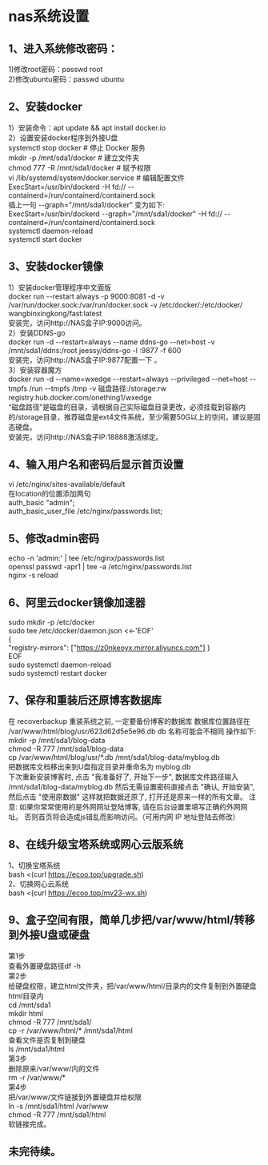 # nas系统设置
## 1、进入系统修改密码：
1)修改root密码：passwd root  
2)修改ubuntu密码：passwd ubuntu  
## 2、安装docker
1）安装命令：apt update && apt install docker.io  
2）设置安装docker程序到外接U盘  
systemctl stop docker               # 停止 Docker 服务  
mkdir -p /mnt/sda1/docker           # 建立文件夹  
chmod 777 -R /mnt/sda1/docker           # 赋予权限  
vi /lib/systemd/system/docker.service   # 编辑配置文件  
ExecStart=/usr/bin/dockerd -H fd:// --containerd=/run/containerd/containerd.sock  
插上一句 --graph="/mnt/sda1/docker" 变为如下:  
ExecStart=/usr/bin/dockerd --graph="/mnt/sda1/docker" -H fd:// --containerd=/run/containerd/containerd.sock  
systemctl daemon-reload  
systemctl start docker  
## 3、安装docker镜像
1）安装docker管理程序中文面版  
docker run --restart always -p 9000:8081 -d -v /var/run/docker.sock:/var/run/docker.sock -v /etc/docker/:/etc/docker/ wangbinxingkong/fast:latest  
安装完，访问http://NAS盒子IP:9000访问。  
2）安装DDNS-go  
docker run -d --restart=always --name ddns-go --net=host -v /mnt/sda1/ddns:/root jeessy/ddns-go -l :9877 -f 600  
安装完，访问http://NAS盒子IP:9877配置一下 。  
3）安装容器魔方  
docker run -d --name=wxedge --restart=always --privileged --net=host  --tmpfs /run --tmpfs /tmp -v 磁盘路径:/storage:rw  registry.hub.docker.com/onething1/wxedge  
“磁盘路径”是磁盘的目录，请根据自己实际磁盘目录更改，必须挂载到容器内的/storage目录，推荐磁盘是ext4文件系统，至少需要50G以上的空间，建议是固态硬盘。  
安装完，访问http://NAS盒子IP:18888激活绑定。  
## 4、输入用户名和密码后显示首页设置
vi /etc/nginx/sites-available/default  
在location的位置添加两句  
auth_basic "admin";  
auth_basic_user_file /etc/nginx/passwords.list;  
## 5、修改admin密码  
echo -n 'admin:' | tee /etc/nginx/passwords.list  
openssl passwd -apr1 | tee -a /etc/nginx/passwords.list  
nginx -s reload  
## 6、阿里云docker镜像加速器
sudo mkdir -p /etc/docker  
sudo tee /etc/docker/daemon.json <<-'EOF'  
{  
"registry-mirrors": ["https://z0nkeoyx.mirror.aliyuncs.com"] 
}  
EOF    
sudo systemctl daemon-reload  
sudo systemctl restart docker  
## 7、保存和重装后还原博客数据库
在 recoverbackup 重装系统之前, 一定要备份博客的数据库
数据库位置路径在 /var/www/html/blog/usr/623d62d5e5e96.db db 名称可能会不相同
操作如下:  
mkdir -p /mnt/sda1/blog-data  
chmod -R 777 /mnt/sda1/blog-data  
cp /var/www/html/blog/usr/*.db /mnt/sda1/blog-data/myblog.db  
把数据库文档移出来到U盘指定目录并重命名为 myblog.db  
下次重新安装博客时, 点击 "我准备好了, 开始下一步", 数据库文件路径输入 /mnt/sda1/blog-data/myblog.db 然后无需设置密码直接点击 "确认, 开始安装", 然后点击 "使用原数据" 这样就把数据还原了, 打开还是原来一样的所有文章。
注意: 如果你常常使用的是外网网址登陆博客, 请在后台设置里填写正确的外网网址。
否则首页将会造成js错乱而影响访问。（可用内网 IP 地址登陆去修改）
## 8、在线升级宝塔系统或网心云版系统
1、切换宝塔系统  
bash <(curl https://ecoo.top/upgrade.sh)  
2、切换网心云系统  
bash <(curl https://ecoo.top/mv23-wx.sh)  
## 9、盒子空间有限，简单几步把/var/www/html/转移到外接U盘或硬盘  
第1步  
查看外置硬盘路径df -h  
第2步  
给硬盘权限，建立html文件夹，把/var/www/html/目录内的文件复制到外置硬盘html目录内  
cd /mnt/sda1  
mkdir html  
chmod -R 777 /mnt/sda1/  
cp -r /var/www/html/* /mnt/sda1/html  
查看文件是否复制到硬盘  
ls /mnt/sda1/html  
第3步  
删除原来/var/www/内的文件  
rm -r /var/www/*  
第4步  
把/var/www/文件链接到外置硬盘并给权限  
ln -s /mnt/sda1/html /var/www  
chmod -R 777 /mnt/sda1/html  
软链接完成。
## 未完待续。
